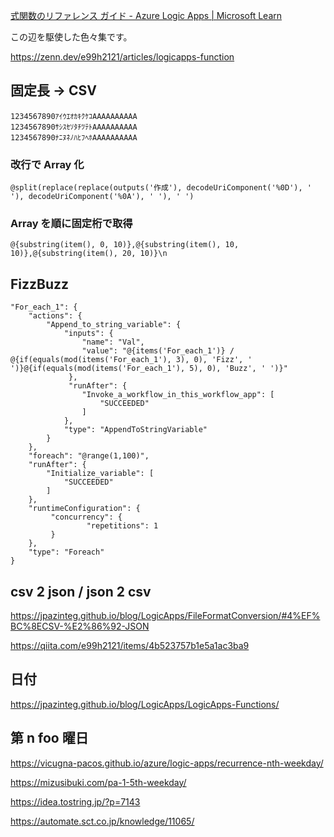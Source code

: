 [式関数のリファレンス ガイド - Azure Logic Apps | Microsoft Learn](https://learn.microsoft.com/ja-jp/azure/logic-apps/workflow-definition-language-functions-reference)

この辺を駆使した色々集です。

https://zenn.dev/e99h2121/articles/logicapps-function



## 固定長 → CSV

```TXT:固定長ファイル
1234567890ｱｲｳｴｵｶｷｸｹｺAAAAAAAAAA
1234567890ｻｼｽｾｿﾀﾁﾂﾃﾄAAAAAAAAAA
1234567890ﾅﾆﾇﾈﾉﾊﾋﾌﾍﾎAAAAAAAAAA
```

### 改行で Array 化
```
@split(replace(replace(outputs('作成'), decodeUriComponent('%0D'), ' '), decodeUriComponent('%0A'), ' '), ' ')
```

### Array を順に固定桁で取得
```
@{substring(item(), 0, 10)},@{substring(item(), 10, 10)},@{substring(item(), 20, 10)}\n
```


## FizzBuzz

```
"For_each_1": {
    "actions": {
        "Append_to_string_variable": {
            "inputs": {
                "name": "Val",
                "value": "@{items('For_each_1')} / @{if(equals(mod(items('For_each_1'), 3), 0), 'Fizz', ' ')}@{if(equals(mod(items('For_each_1'), 5), 0), 'Buzz', ' ')}"
             },
             "runAfter": {
                "Invoke_a_workflow_in_this_workflow_app": [
                    "SUCCEEDED"
                ]
            },
            "type": "AppendToStringVariable"
        }
    },
    "foreach": "@range(1,100)",
    "runAfter": {
        "Initialize_variable": [
            "SUCCEEDED"
        ]
    },
    "runtimeConfiguration": {
         "concurrency": {
                 "repetitions": 1
         }
    },
    "type": "Foreach"
}
```

## csv 2 json / json 2 csv

https://jpazinteg.github.io/blog/LogicApps/FileFormatConversion/#4%EF%BC%8ECSV-%E2%86%92-JSON

https://qiita.com/e99h2121/items/4b523757b1e5a1ac3ba9


## 日付

https://jpazinteg.github.io/blog/LogicApps/LogicApps-Functions/


## 第 n foo 曜日



https://vicugna-pacos.github.io/azure/logic-apps/recurrence-nth-weekday/

https://mizusibuki.com/pa-1-5th-weekday/

https://idea.tostring.jp/?p=7143

https://automate.sct.co.jp/knowledge/11065/


